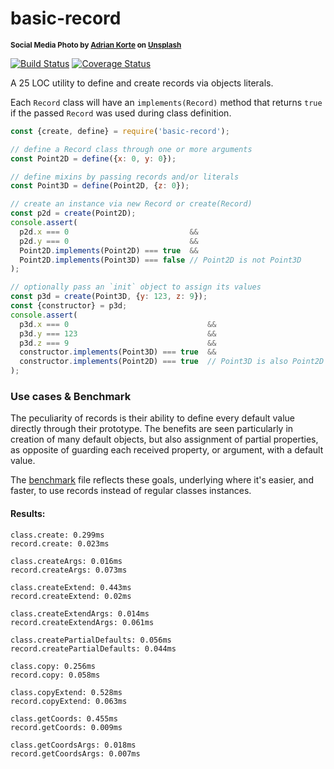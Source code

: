 # basic-record

<sup>**Social Media Photo by [Adrian Korte](https://unsplash.com/@adkorte) on [Unsplash](https://unsplash.com/)**</sup>

[![Build Status](https://travis-ci.com/WebReflection/basic-record.svg?branch=master)](https://travis-ci.com/WebReflection/basic-record) [![Coverage Status](https://coveralls.io/repos/github/WebReflection/basic-record/badge.svg?branch=master)](https://coveralls.io/github/WebReflection/basic-record?branch=master)

A 25 LOC utility to define and create records via objects literals.

Each `Record` class will have an `implements(Record)` method that returns `true` if the passed `Record` was used during class definition.

```js
const {create, define} = require('basic-record');

// define a Record class through one or more arguments
const Point2D = define({x: 0, y: 0});

// define mixins by passing records and/or literals
const Point3D = define(Point2D, {z: 0});

// create an instance via new Record or create(Record)
const p2d = create(Point2D);
console.assert(
  p2d.x === 0                           &&
  p2d.y === 0                           &&
  Point2D.implements(Point2D) === true  &&
  Point2D.implements(Point3D) === false // Point2D is not Point3D
);

// optionally pass an `init` object to assign its values
const p3d = create(Point3D, {y: 123, z: 9});
const {constructor} = p3d;
console.assert(
  p3d.x === 0                               &&
  p3d.y === 123                             &&
  p3d.z === 9                               &&
  constructor.implements(Point3D) === true  &&
  constructor.implements(Point2D) === true  // Point3D is also Point2D
);
```


### Use cases & Benchmark

The peculiarity of records is their ability to define every default value directly through their prototype.
The benefits are seen particularly in creation of many default objects, but also assignment of partial properties, as opposite of guarding each received property, or argument, with a default value.

The [benchmark](./benchmark.js) file reflects these goals, underlying where it's easier, and faster, to use records instead of regular classes instances.


#### Results:

```
class.create: 0.299ms
record.create: 0.023ms

class.createArgs: 0.016ms
record.createArgs: 0.073ms

class.createExtend: 0.443ms
record.createExtend: 0.02ms

class.createExtendArgs: 0.014ms
record.createExtendArgs: 0.061ms

class.createPartialDefaults: 0.056ms
record.createPartialDefaults: 0.044ms

class.copy: 0.256ms
record.copy: 0.058ms

class.copyExtend: 0.528ms
record.copyExtend: 0.063ms

class.getCoords: 0.455ms
record.getCoords: 0.009ms

class.getCoordsArgs: 0.018ms
record.getCoordsArgs: 0.007ms
```
